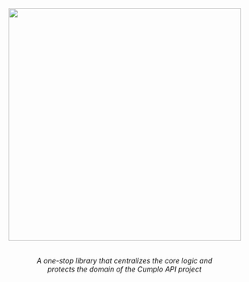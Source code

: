 <div align="center">
  <img src="https://github.com/cnsfeir/cumplo-common/assets/58790635/8147fda3-e9a1-4462-9dc3-4d958ae884b8" width="463"/>
</div>

<br>
<p align="center">
    <em>
      A one-stop library that centralizes the core logic and <br> protects the domain of the Cumplo API project
    </em>
</p>
<br>

